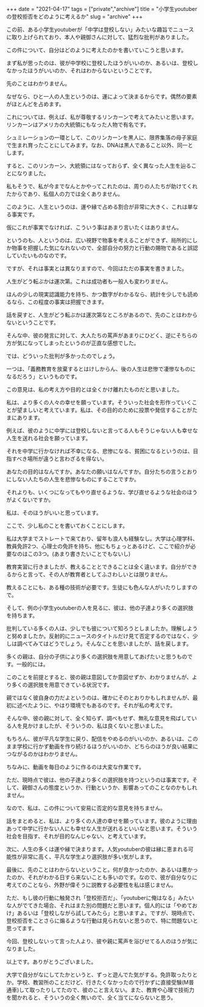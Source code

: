 +++
date = "2021-04-17"
tags = ["private","archive"]
title = "小学生youtuberの登校拒否をどのように考えるか"
slug = "archive"
+++

この前、ある小学生youtuberが「中学は登校しない」みたいな趣旨でニュースに取り上げられており、本人や親御さんに対して、猛烈な批判がありました。

この件について、自分はどのように考えたのかを書いていこうと思います。

まず私が思ったのは、彼が中学校に登校したほうがいいのか、あるいは、登校しなかったほうがいいのか、それはわからないということです。

先のことはわかりません。

なぜなら、ひと一人の人生というのは、運によって決まるからです。偶然の要素がほとんどを占めます。

これについては、例えば、私が尊敬するリンカーンで考えてみたいと思います。リンカーンはアメリカの大統領にもなった人物で有名です。

シュミレーションの一環として、このリンカーンを黒人に、限界集落の母子家庭で生まれ育ったことにしてみます。なお、DNAは黒人であること以外、同一とします。

すると、このリンカーン、大統領にはなっておらず、全く異なった人生を辿ることになりました。

私もそうで、私が今までなんとかやってこれたのは、周りの人たちが助けてくれたからであり、私個人の力では全くありません。

このように、人生というのは、運や縁で占める割合が非常に大きく、これは単なる事実です。

仮にこれが事実でなければ、こういう事はあまり言いたくはありません。

というのも、人というのは、広い視野で物事を考えることができず、局所的にしか物事を把握した気になれないので、全部自分の努力と行動の賜物であると誤認していたいものなのです。

ですが、それは事実とは異なりますので、今回はただの事実を書きました。

人生がどう転ぶかは運次第。これは成功者も一般人も変わりません。

ほんの少しの現実認識能力を持ち、かつ数字がわかるなら、統計を少しでも読めるなら、この程度の事実は把握できます。

話を戻すと、人生がどう転ぶかは運次第なところがあるので、先のことはわからないということです。

そんな中、彼の発言に対して、大人たちの罵声があまりにひどく、逆にそちらの方が気になってしまったというのが正直な感想でした。

では、どういった批判が多かったのでしょう。

一つは、「義務教育を放棄するとはけしからん、後の人生は悲惨で凄惨なものになるだろう」というものです。

この意見は、私の考え方や目的とは全くかけ離れたものだと思いました。

私は、より多くの人々の幸せを願っています。そういった社会を形作っていくことが望ましいと考えています。私は、その目的のために投票や発信することがたまにあります。

例えば、彼のように中学には登校しないと言ってる人もそうじゃない人も幸せな人生を送れる社会を願っています。

それを中学に行かなければ不幸になる、悲惨になる、貧困になるというのは、目指すべき場所が違うと言わざるを得ない。

あなたの目的はなんですか。あなたの願いはなんですか。自分たちの言うとおりにしない人たちの人生を悲惨なものにすることですか。

それよりも、いくつになってもやり直せるような、学び直せるような社会のほうがよくないですか。

私は、そのほうがいいと思っています。

ここで、少し私のことを書いておくことにします。

私は大学までストレートで来ており、留年も浪人も経験なし。大学は心理学科、教員免許2つ、心理士の免許を持ち、他にもちょっとあるけど、ここで紹介が必要なのはこの3つ。(あまり書きたいことでもないし)

教育実習に行きましたが、教えることとできることは全く違います。自分ができるからと言って、その人が教育者としてふさわしいとは限りません。

教えることにも、ある種の技術が必要です。生徒にも色んな人がいたりしますので。

そして、例の小学生youtuberの人を見るに、彼は、他の子達より多くの選択肢を持ちます。

批判している多くの人は、少しでも彼について知ろうとしましたか。理解しようと努めましたか。反射的にニュースのタイトルだけ見て否定するのではなく、少しは調べてみてはどうでしょう。そんなことを思いましたが、話を戻します。

多くの親は、自分の子供により多くの選択肢を用意してあげたいと思うものです。一般的には。

このことを前提とすると、彼の親は意図してか意図せずか、わかりませんが、より多くの選択肢を用意できている状況です。

親ではなく彼自身の力だよというのは、確かにそのとおりかもしれませんが、最初に述べたように、やはり環境でもあるのです。それが私の考えです。

そんな中、彼の親に対して、全く知らず、調べもせず、無礼な意見を飛ばしている人を見かけましたが、そういうの、私は良くないと思いました。

もちろん、彼が平凡な学生に戻り、配信をやめるのがいいのか、あるいは、このまま学校に行かず動画を作り続けるほうがいいのか、どちらのほうが良い結果につながるのかはわかりません。

ちなみに、動画を毎日のように作るのは大変な作業です。

ただ、現時点で彼は、他の子達より多くの選択肢を持つというのは事実です。そして、親御さんの態度というか、行動というか、影響あってのことなのかもしれません。

なので、私は、この件について安易に否定的な意見を持ちません。

話をまとめると、私は、より多くの人達の幸せを願っています。彼のように理由あって中学に行かない人にも幸せな人生が送れるといいなと思います。そういう社会を目指す、それが目的なんじゃない、と考えています。

次に、人生の多くは運や縁で決まります。人気youtuberの彼は縁に恵まれる可能性が非常に高く、平凡な学生より選択肢が多い気がします。

最後に、先のことはわからないということ。何が良かったのか、あるいは悪かったのか、それがわかる日すら来ないことも多いのです。なので、彼が自分なりに考えてのことなら、外野が偉そうに説教する必要性を私は感じません。

ただ、もし彼の行動に触発され「登校拒否だ」、「youtuberに俺はなる」みたいな人がでてきた場合、それはまた別の問題だと思います。個人的には「やめておけ」あるいは「登校しながら試してみたら」と思いますよ。ですが、現時点で、登校拒否をことさらに煽るような行動は見られないと思うので、特に問題ないと思ってます。

今回、登校しないって言った人より、彼や親に罵声を浴びせてる人のほうが気になりました。

以上です。ありがとうございました。

大学で自分がなにしてたかというと、ずっと遊んでた気がする。免許取ったりとか。学校、教習所のことだけど、行きたくなかったので行かずに直接受験(M普通車)して取ったりしてたので、彼のこと言えない。また、教育や心理で技術力を聞かれると、そういうの全く無いので、全く当てにならないと思う。

